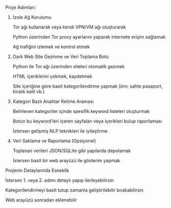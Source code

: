 Proje Adımları:

1. İzole Ağ Kurulumu

    Tor ağı kullanarak veya kendi VPN/VM ağı oluşturarak

    Python üzerinden Tor proxy ayarlarını yaparak internete erişim sağlamak

    Ağ trafiğini izlemek ve kontrol etmek


2. Dark Web Site Gezinme ve Veri Toplama Botu

    Python ile Tor ağı üzerinden siteleri otomatik gezmek

    HTML içeriklerini çekmek, kaydetmek

    Site içeriğine göre basit kategorilendirme yapmak (örn: sahte pasaport, kiralık katil vb.)


3. Kategori Bazlı Anahtar Kelime Araması

    Belirlenen kategoriler içinde spesifik keyword listeleri oluşturmak

    Botun bu keyword’leri içeren sayfaları veya içerikleri bulup raporlaması

    İstersen gelişmiş NLP teknikleri ile iyileştirme


4. Veri Saklama ve Raporlama (Opsiyonel)

    Toplanan verileri JSON/SQLite gibi yapılarda depolamak

    İstersen basit bir web arayüzü ile gösterim yapmak

Projenin Detaylarında Esneklik

  İstersen 1. veya 2. adımı detaylı yapıp ilerleyebilirsin

  Kategorilendirmeyi basit tutup zamanla geliştirilebilir bırakabilirsin

  Web arayüzü sonradan eklenebilir
    
